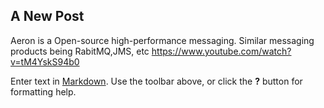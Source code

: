 ##

## A New Post
Aeron is a Open-source high-performance messaging. Similar messaging products being RabitMQ,JMS, etc
https://www.youtube.com/watch?v=tM4YskS94b0

Enter text in [Markdown](http://daringfireball.net/projects/markdown/). Use the toolbar above, or click the **?** button for formatting help.
